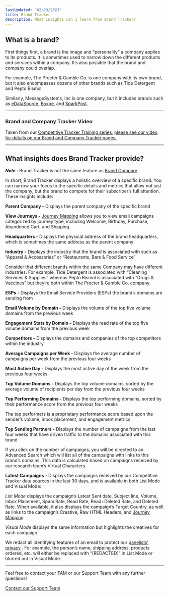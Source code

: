 ```yaml
---
lastUpdated: "02/23/2023"
title: Brand Tracker
description: What insights can I learn from Brand Tracker?
---
```

## **What is a brand?**

 First things first, a brand is the image and “personality” a company applies to its products. It is sometimes used to narrow down the different products and services within a company. It’s also possible that the brand and company could overlap.

 For example, The Procter & Gamble Co. is one company with its own brand, but it also encompasses dozens of other brands such as Tide Detergent and Pepto Bismol.

 Similarly, MessageSystems, Inc is one company, but it includes brands such as [eDataSource](https://www.edatasource.com/), [Boxbe](https://www.boxbe.com/), and [SparkPost](https://www.sparkpost.com/).

---

### Brand and Company Tracker Video

 Taken from our [Competitive Tracker Training series](/analyst/general/need-help-here-is-how-to-reach-us), [please see our video for details on our Brand and Company Tracker pages.](https://www.youtube.com/watch?v=faIo8qR_pnQ)

---

## **What insights does Brand Tracker provide?**

***Note*** : Brand Tracker is not the same feature as [Brand Compare](/analyst/competitive-tracker/how-to-create-a-brand-comparison) 

 In short, Brand Tracker displays a holistic overview of a specific brand. You can narrow your focus to the specific details and metrics that allow not just the company, but the brand to compete for their subscriber’s full attention. These insights include:

**Parent Company -** Displays the parent company of the specific brand

**View Journeys -** [Journey Mapping](/analyst/competitive-tracker/journey-mapping-in-competitive-tracker) allows you to view email campaigns categorized by journey type, including Welcome, Birthday, Purchase, Abandoned Cart, and Shipping.

**Headquarters -** Displays the physical address of the brand headquarters, which is sometimes the same address as the parent company

**Industry -** Displays the industry that the brand is associated with such as “Apparel & Accessories” or “Restaurants, Bars & Food Service”

 Consider that different brands within the same Company may have different industries. For example, Tide Detergent is associated with “Cleaning Services & Supplies” whereas Pepto Bismol is associated with “Drugs & Vaccines” but they’re both within The Procter & Gamble Co. company.

**ESPs -** Displays the Email Service Providers (ESPs) the brand’s domains are sending from

**Email Volume by Domain -** Displays the volume of the top five volume domains from the previous week

**Engagement Stats by Domain -** Displays the read rate of the top five volume domains from the previous week

**Competitors -** Displays the domains and companies of the top competitors within the industry

**Average Campaigns per Week -** Displays the average number of campaigns per week from the previous four weeks

**Most Active Day -** Displays the most active day of the week from the previous four weeks

**Top Volume Domains -** Displays the top volume domains, sorted by the average volume of recipients per day from the previous four weeks

**Top Performing Domains -** Displays the top performing domains, sorted by their performance score from the previous four weeks

 The top performers is a proprietary performance score based upon the sender’s volume, inbox placement, and engagement metrics.

**Top Sending Partners -** Displays the number of campaigns from the last four weeks that have driven traffic to the domains associated with this brand

 If you click on the number of campaigns, you will be directed to an Advanced Search which will list all of the campaigns with links to this brand’s domains. This data is calculated based on campaigns received by our research team’s Virtual Characters.

**Latest Campaigns -** Displays the campaigns received by our Competitive Tracker data sources in the last 30 days, and is available in both List Mode and Visual Mode:

*List Mode* displays the campaign’s Latest Sent date, Subject line, Volume, Inbox Placement, Spam Rate, Read Rate, Read+Deleted Rate, and Deleted Rate. When available, it also displays the campaign’s Target Country, as well as links to the campaign’s Creative, Raw HTML Headers, and [Journey Mapping](/analyst/competitive-tracker/journey-mapping-in-competitive-tracker) 

*Visual Mode* displays the same information but highlights the creatives for each campaign.

 We redact all identifying features of an email to protect our [panelists’ privacy](/analyst/privacy-gdpr/consumer-panel-data-collection-and-privacy-practices) . For example, the person’s name, shipping address, products ordered, etc. will either be replaced with “[REDACTED]” in List Mode or blurred out in Visual Mode.


---

 Feel free to contact your TAM or our Support Team with any further questions!

[Contact our Support Team](mailto:support@edatasource.com?subject=Question%20About%20Brand%20Tracker) 














